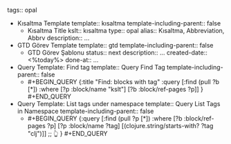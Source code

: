 tags:: opal

- Kısaltma Template
  template:: kısaltma
  template-including-parent:: false
	- Kısaltma Title
	  kslt:: kısaltma
	  type:: opal
	  alias:: Kısaltma, Abbreviation, Abbrv
	  description:: ...
- GTD Görev Template
  template:: gtd
  template-including-parent:: false
	- GTD Görev Şablonu
	  status:: next
	  description:: ...
	  created-date:: <%today%>
	  done-at:: ...
- Query Template: Find tag
  template:: Query Find Tag
  template-including-parent:: false
	- #+BEGIN_QUERY
	  {:title "Find: blocks with tag"
	   :query [:find (pull ?b [*])
	                :where
	                [?p :block/name "kslt"]
	                [?b :block/ref-pages ?p]]
	  }
	  #+END_QUERY
- Query Template: List tags under namespace
  template:: Query List Tags in Namespace
  template-including-parent:: false
	- #+BEGIN_QUERY
	  {:query [:find (pull ?p [*])
	  	:where
	  	[?b :block/ref-pages ?p]
	  	[?p :block/name ?tag]
	  	[(clojure.string/starts-with? ?tag "clj")]] 
	      ;;   👆
	  }
	  #+END_QUERY